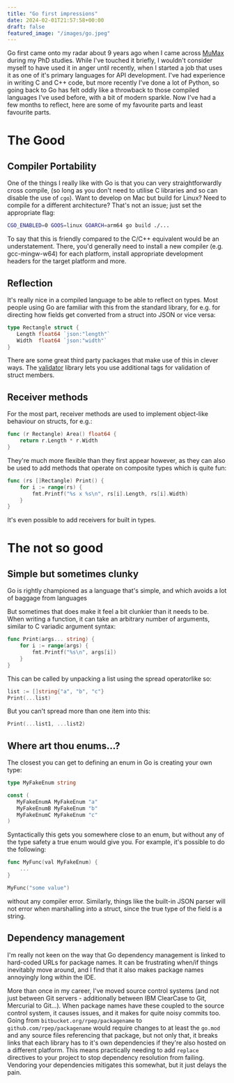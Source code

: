 ```yaml
---
title: "Go first impressions"
date: 2024-02-01T21:57:58+00:00
draft: false
featured_image: "/images/go.jpeg"
---
```


Go first came onto my radar about 9 years ago when I came across [MuMax](https://github.com/mumax/3) during my PhD studies. While I've touched it briefly, I wouldn't consider myself to have used it in anger until recently, when I started a job that uses it as one of it's primary languages for API development. I've had experience in writing C and C++ code, but more recently I've done a lot of Python,
so going back to Go has felt oddly like a throwback to those compiled languages I've used before, with a bit of modern sparkle. Now I've had a few months to reflect, here are some of my favourite parts and least favourite parts.

# The Good

## Compiler Portability

One of the things I really like with Go is that you can very straightforwardly cross compile, (so long as you don't need to utilise C libraries and so can disable the use of `cgo`). Want to develop on Mac but build for Linux? Need to compile for a different architecture? That's not an issue; just set the appropriate flag:

```bash
CGO_ENABLED=0 GOOS=linux GOARCH=arm64 go build ./...
```

To say that this is friendly compared to the C/C++ equivalent would be an understatement. There, you'd generally need to install a new compiler (e.g. gcc-mingw-w64) for each platform, install appropriate development headers for the target platform and more.

## Reflection

It's really nice in a compiled language to be able to reflect on types. Most people using Go are familiar with this from the standard library, for e.g. for directing how fields get converted from a struct into JSON or vice versa:

```go
type Rectangle struct {
   Length float64 `json:"length"`
   Width  float64 `json:"width"`
}
```

There are some great third party packages that make use of this in clever ways. The [validator](https://github.com/go-playground/validator) library lets you use additional tags for validation of struct members.

## Receiver methods

For the most part, receiver methods are used to implement object-like behaviour on structs, for e.g.:

```go
func (r Rectangle) Area() float64 {
    return r.Length * r.Width
}
```

They're much more flexible than they first appear however, as they can also be used to add methods that operate on composite types which is quite fun:

```go
func (rs []Rectangle) Print() {
    for i := range(rs) {
        fmt.Printf("%s x %s\n", rs[i].Length, rs[i].Width)
    }
}
```

It's even possible to add receivers for built in types.

# The not so good

## Simple but sometimes clunky

Go is rightly championed as a language that's simple, and which avoids a lot of baggage from languages

But sometimes that does make it feel a bit clunkier than it needs to be. When writing a function, it can take an arbitrary number of arguments, similar to C variadic argument syntax:

```go
func Print(args... string) {
    for i := range(args) {
        fmt.Printf("%s\n", args[i])
    }
}
```

This can be called by unpacking a list using the spread operatorlike so:

```go
list := []string{"a", "b", "c"}
Print(...list)
```

But you can't spread more than one item into this:

```go
Print(...list1, ...list2)
```

## Where art thou enums...?

The closest you can get to defining an enum in Go is creating your own type:

```go
type MyFakeEnum string

const (
   MyFakeEnumA MyFakeEnum "a"
   MyFakeEnumB MyFakeEnum "b"
   MyFakeEnumC MyFakeEnum "c"
)
```

Syntactically this gets you somewhere close to an enum, but without any of the type safety a true enum would give you. For example, it's possible to do the following:

```go
func MyFunc(val MyFakeEnum) {
    ...
}

MyFunc("some value")
```

without any compiler error. Similarly, things like the built-in JSON parser will not error when marshalling into a struct, since the true type of the field is a string.

## Dependency management

I'm really not keen on the way that Go dependency management is linked to hard-coded URLs for package names. It can be frustrating when/if things inevitably move around, and I find that it also makes package names annoyingly long within the IDE.

More than once in my career, I've moved source control systems (and not just between Git servers - additionally between IBM ClearCase to Git, Mercurial to Git...). When package names have these coupled to the source control system, it causes issues, and it makes for quite noisy commits too. Going from `bitbucket.org/rpep/packagename` to `github.com/rpep/packagename`
would require changes to at least the `go.mod` and any source files referencing that package, but not only that, it breaks links that each library has to it's own dependencies if they're also hosted on a different platform. This means practically needing to add `replace` directives to your project to stop dependency resolution from failing. Vendoring your dependencies mitigates this somewhat, but it just delays the pain.
